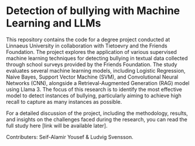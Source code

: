 # Detection of bullying with Machine Learning and LLMs

This repository contains the code for a degree project conducted at Linnaeus University in collaboration with Tietoevry and the Friends Foundation. The project explores the application of various supervised machine learning techniques for detecting bullying in textual data collected through school surveys provided by the Friends Foundation. The study evaluates several machine learning models, including Logistic Regression, Naive Bayes, Support Vector Machine (SVM), and Convolutional Neural Networks (CNN), alongside a Retrieval-Augmented Generation (RAG) model using Llama 3. The focus of this research is to identify the most effective model to detect instances of bullying, particularly aiming to achieve high recall to capture as many instances as possible.

For a detailed discussion of the project, including the methodology, results, and insights on the challenges faced during the research, you can read the full study here [link will be available later]. 

Contributers: Seif-Alamir Yousef & Ludvig Svensson. 
